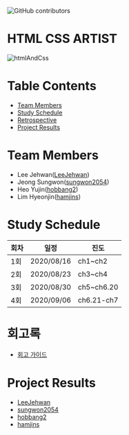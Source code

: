 ![GitHub contributors](https://img.shields.io/github/contributors/Alpha-ka-js/HTML-CSS-ARTIST?&color=brightgreen)
![<Languages>](https://img.shields.io/github/languages/count/Alpha-ka-JS/HTML-CSS-ARTIST?&color=brightgreen)
![<TopLanguages>](https://img.shields.io/github/languages/top/Alpha-ka-JS/HTML-CSS-ARTIST?&color=brightgreen)
![<repoSize>](https://img.shields.io/github/repo-size/Alpha-ka-JS/HTML-CSS-ARTIST)
![<CommitActivity>](https://img.shields.io/github/commit-activity/m/Alpha-ka-JS/HTML-CSS-ARTIST)
![<LastCommit>](https://img.shields.io/github/last-commit/Alpha-ka-JS/HTML-CSS-ARTIST)

# HTML CSS ARTIST
![htmlAndCss](https://upload.wikimedia.org/wikipedia/commons/thumb/1/10/CSS3_and_HTML5_logos_and_wordmarks.svg/511px-CSS3_and_HTML5_logos_and_wordmarks.svg.png)

# Table Contents
* [Team Members](#team-members)
* [Study Schedule](#study-schedule)
* [Retrospective](#retrospective)
* [Project Results](#project-result) 

# <a name="team-members"></a>Team Members
* Lee Jehwan([LeeJehwan](https://github.com/LeeJehwan))
* Jeong Sungwon([sungwon2054](https://github.com/sungwon2054))
* Heo Yujin([hobbang2](https://github.com/hobbang2))
* Lim Hyeonjin([hamjins](https://github.com/hamjins))

# <a name="study-schedule"></a>Study Schedule
회차 | 일정 | 진도
------|------|-----
1회|2020/08/16|ch1~ch2
2회|2020/08/23|ch3~ch4
3회|2020/08/30|ch5~ch6.20
4회|2020/09/06|ch6.21-ch7

# <a name="retrospective"></a>회고록
* [회고 가이드](https://alpha-ka-js.github.io/HTML-CSS-ARTIST/Retrospective/)

# <a name="project-result"></a>Project Results
* [LeeJehwan](https://alpha-ka-js.github.io/HTML-CSS-ARTIST/leejehwan/clone-project)
* [sungwon2054](https://alpha-ka-js.github.io/HTML-CSS-ARTIST/jeongsungwon/clone-project)
* [hobbang2](https://alpha-ka-js.github.io/HTML-CSS-ARTIST/heoyujin/clone-project)
* [hamjins](https://alpha-ka-js.github.io/HTML-CSS-ARTIST/hamjins/clone-project)

